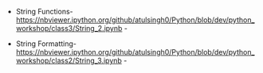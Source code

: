 * String Functions- https://nbviewer.ipython.org/github/atulsingh0/Python/blob/dev/python_workshop/class3/String_2.ipynb - 

* String Formatting- https://nbviewer.ipython.org/github/atulsingh0/Python/blob/dev/python_workshop/class2/String_3.ipynb - 
  
  

	

